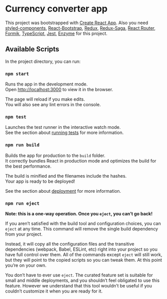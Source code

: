 # Currency converter app

This project was bootstrapped with [Create React App](https://github.com/facebook/create-react-app). Also you need [styled-components](https://styled-components.com/docs/basics#installation), [React-Bootstrap](https://react-bootstrap.netlify.app/getting-started/introduction), [Redux](https://redux.js.org/introduction/getting-started), [Redux-Saga](https://redux-saga.js.org/docs/introduction/GettingStarted), [React Router](https://reactrouter.com/docs/en/v6/getting-started/installation), [Formik](https://formik.org/docs/overview), [TypeScript](https://create-react-app.dev/docs/adding-typescript/), [Jest](https://jestjs.io/docs/getting-started), [Enzyme](https://enzymejs.github.io/enzyme/) for this project.

## Available Scripts

In the project directory, you can run:

### `npm start`

Runs the app in the development mode.\
Open [http://localhost:3000](http://localhost:3000) to view it in the browser.

The page will reload if you make edits.\
You will also see any lint errors in the console.

### `npm test`

Launches the test runner in the interactive watch mode.\
See the section about [running tests](https://facebook.github.io/create-react-app/docs/running-tests) for more information.

### `npm run build`

Builds the app for production to the `build` folder.\
It correctly bundles React in production mode and optimizes the build for the best performance.

The build is minified and the filenames include the hashes.\
Your app is ready to be deployed!

See the section about [deployment](https://facebook.github.io/create-react-app/docs/deployment) for more information.

### `npm run eject`

**Note: this is a one-way operation. Once you `eject`, you can’t go back!**

If you aren’t satisfied with the build tool and configuration choices, you can `eject` at any time. This command will remove the single build dependency from your project.

Instead, it will copy all the configuration files and the transitive dependencies (webpack, Babel, ESLint, etc) right into your project so you have full control over them. All of the commands except `eject` will still work, but they will point to the copied scripts so you can tweak them. At this point you’re on your own.

You don’t have to ever use `eject`. The curated feature set is suitable for small and middle deployments, and you shouldn’t feel obligated to use this feature. However we understand that this tool wouldn’t be useful if you couldn’t customize it when you are ready for it.